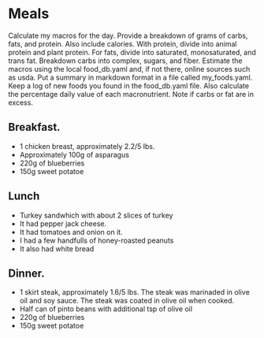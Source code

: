 # Meals
Calculate my macros for the day. Provide a breakdown of grams of carbs, fats, and protein. Also include calories. With protein, divide into animal protein and plant protein. For fats, divide into saturated, monosaturated, and trans fat. Breakdown carbs into complex, sugars, and fiber. Estimate the macros using the local food_db.yaml and, if not there, online sources such as usda. Put a summary in markdown format in a file called my_foods.yaml. Keep a log of new foods you found in the food_db.yaml file. Also calculate the percentage daily value of each macronutrient. Note if carbs or fat are in excess.

## Breakfast. 
* 1 chicken breast, approximately 2.2/5 lbs. 
* Approximately 100g of asparagus
* 220g of blueberries
* 150g sweet potatoe

## Lunch
* Turkey sandwhich with about 2 slices of turkey
* It had pepper jack cheese.
* It had tomatoes and onion on it.
* I had a few handfulls of honey-roasted peanuts
* It also had white bread

## Dinner. 
* 1 skirt steak, approximately 1.6/5 lbs. The steak was marinaded in olive oil and soy sauce. The steak was coated in olive oil when cooked. 
* Half can of pinto beans with additional tsp of olive oil
* 220g of blueberries
* 150g sweet potatoe
